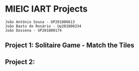 # MIEIC IART Projects

	João António Sousa - UP201806613
	João Basto do Rosário - Up201806334
	João Dossena - UP201800174

## Project 1: Solitaire Game - Match the Tiles


## Project 2: 